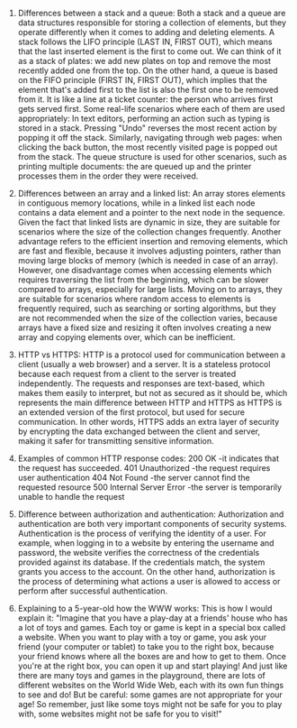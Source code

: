1. Differences between a stack and a queue:
   Both a stack and a queue are data structures responsible for storing a collection of elements,  but they operate differently when it comes to adding and deleting elements.
   A stack follows the LIFO principle (LAST IN, FIRST OUT), which means that the last inserted element is the first to come out. We can think of it as a stack of plates: we add new plates on top and remove the most recently added one from the top. On the other hand, a queue is based on the FIFO principle (FIRST IN, FIRST OUT), which implies that the element that's added first to the list is also the first one to be removed from it. It is like a line at a ticket counter: the person who arrives first gets served first.
   Some real-life scenarios where each of them are used appropriately: In text editors, performing an action such as typing is stored in a stack. Pressing "Undo" reverses the most recent action by popping it off the stack.  Similarly, navigating through web pages: when clicking the back button, the most recently visited page is popped out from the stack. The queue structure is used for other scenarios, such as printing multiple documents: the are queued up and the printer processes them in the order they were received.

2. Differences between an array and a linked list:
   An array stores elements in contiguous memory locations, while in a linked list each node contains a data element and a pointer to the next node in the sequence. Given the fact that linked lists are dynamic in size, they are suitable for scenarios where the size of the collection changes frequently. Another advantage refers to the efficient insertion and removing elements, which are fast and flexible, because it involves adjusting pointers, rather than moving large blocks of memory (which is needed in case of an array). However, one disadvantage comes when accessing elements which requires traversing the list from the beginning, which can be slower compared to arrays, especially for large lists. Moving on to arrays, they are suitable for scenarios where random access to elements is frequently required, such as searching or sorting algorithms, but they are not recommended  when the size of the collection varies, because arrays have a fixed size and resizing it often involves creating a new array and copying elements over, which can be inefficient.

3. HTTP vs HTTPS:
   HTTP is a protocol used for communication between a client (usually a web browser) and a server. It is a stateless protocol because each request from a client to the server is treated independently. The requests and responses are text-based, which makes them easily to interpret, but not as secured as it should be, which represents the main difference between HTTP and HTTPS as HTTPS is an extended version of the first protocol, but used for secure communication. In other words, HTTPS adds an extra layer of security by encrypting the data exchanged between the client and server, making it safer for transmitting sensitive information.

4. Examples of common HTTP response codes:
   200 OK -it indicates that the request has succeeded.
   401 Unauthorized -the request requires user authentication
   404 Not Found -the server cannot find the requested resource
   500 Internal Server Error -the server is temporarily unable to handle the request

5. Difference between authorization and authentication:
   Authorization and authentication are both very important components of security systems. Authentication is the process of verifying the identity of a user. For example, when logging in to a website by entering the username and password, the website verifies the correctness of the credentials provided against its database. If the credentials match, the system grants you access to the account. On the other hand, authorization is the process of determining what actions a user is allowed to access or perform after successful authentication.

6. Explaining to a 5-year-old how the WWW works:
   This is how I would explain it: "Imagine that you have a play-day at a friends' house who has a lot of toys and games. Each toy or game is kept in a special box called a website. When you want to play with a toy or game, you ask your friend (your computer or tablet) to take you to the right box, because your friend knows where all the boxes are and how to get to them. Once you're at the right box, you can open it up and start playing! And just like there are many toys and games in the playground, there are lots of different websites on the World Wide Web, each with its own fun things to see and do! But be careful: some games are not appropriate for your age! So remember, just like some toys might not be safe for you to play with, some websites might not be safe for you to visit!"
   






